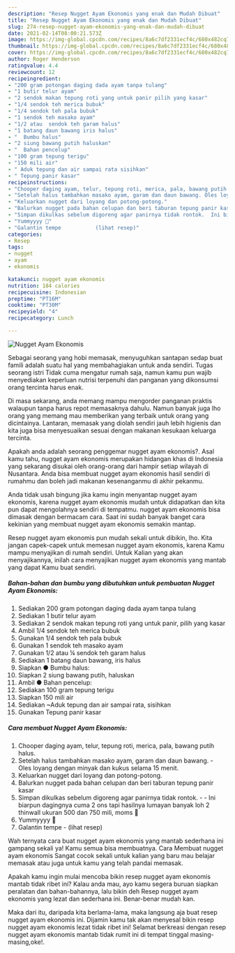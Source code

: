```yaml
---
description: "Resep Nugget Ayam Ekonomis yang enak dan Mudah Dibuat"
title: "Resep Nugget Ayam Ekonomis yang enak dan Mudah Dibuat"
slug: 274-resep-nugget-ayam-ekonomis-yang-enak-dan-mudah-dibuat
date: 2021-02-14T08:00:21.573Z
image: https://img-global.cpcdn.com/recipes/8a6c7df2331ecf4c/680x482cq70/nugget-ayam-ekonomis-foto-resep-utama.jpg
thumbnail: https://img-global.cpcdn.com/recipes/8a6c7df2331ecf4c/680x482cq70/nugget-ayam-ekonomis-foto-resep-utama.jpg
cover: https://img-global.cpcdn.com/recipes/8a6c7df2331ecf4c/680x482cq70/nugget-ayam-ekonomis-foto-resep-utama.jpg
author: Roger Henderson
ratingvalue: 4.4
reviewcount: 12
recipeingredient:
- "200 gram potongan daging dada ayam tanpa tulang"
- "1 butir telur ayam"
- "2 sendok makan tepung roti yang untuk panir pilih yang kasar"
- "1/4 sendok teh merica bubuk"
- "1/4 sendok teh pala bubuk"
- "1 sendok teh masako ayam"
- "1/2 atau  sendok teh garam halus"
- "1 batang daun bawang iris halus"
- "  Bumbu halus"
- "2 siung bawang putih haluskan"
- "  Bahan pencelup"
- "100 gram tepung terigu"
- "150 mili air"
- " Aduk tepung dan air sampai rata sisihkan"
- " Tepung panir kasar"
recipeinstructions:
- "Chooper daging ayam, telur, tepung roti, merica, pala, bawang putih halus."
- "Setelah halus tambahkan masako ayam, garam dan daun bawang. Oles loyang dengan minyak dan kukus selama 15 menit."
- "Keluarkan nugget dari loyang dan potong-potong."
- "Balurkan nugget pada bahan celupan dan beri taburan tepung panir kasar"
- "Simpan dikulkas sebelum digoreng agar panirnya tidak rontok.  Ini biarpun dagingnya cuma 2 ons tapi hasilnya lumayan banyak loh 2 thinwall ukuran 500 dan 750 mili, moms 🤭"
- "Yummyyyy 🤭"
- "Galantin tempe           (lihat resep)"
categories:
- Resep
tags:
- nugget
- ayam
- ekonomis

katakunci: nugget ayam ekonomis 
nutrition: 184 calories
recipecuisine: Indonesian
preptime: "PT16M"
cooktime: "PT30M"
recipeyield: "4"
recipecategory: Lunch

---
```



![Nugget Ayam Ekonomis](https://img-global.cpcdn.com/recipes/8a6c7df2331ecf4c/680x482cq70/nugget-ayam-ekonomis-foto-resep-utama.jpg)

Sebagai seorang yang hobi memasak, menyuguhkan santapan sedap buat famili adalah suatu hal yang membahagiakan untuk anda sendiri. Tugas seorang istri Tidak cuma mengatur rumah saja, namun kamu pun wajib menyediakan keperluan nutrisi terpenuhi dan panganan yang dikonsumsi orang tercinta harus enak.

Di masa  sekarang, anda memang mampu mengorder panganan praktis walaupun tanpa harus repot memasaknya dahulu. Namun banyak juga lho orang yang memang mau memberikan yang terbaik untuk orang yang dicintainya. Lantaran, memasak yang diolah sendiri jauh lebih higienis dan kita juga bisa menyesuaikan sesuai dengan makanan kesukaan keluarga tercinta. 



Apakah anda adalah seorang penggemar nugget ayam ekonomis?. Asal kamu tahu, nugget ayam ekonomis merupakan hidangan khas di Indonesia yang sekarang disukai oleh orang-orang dari hampir setiap wilayah di Nusantara. Anda bisa membuat nugget ayam ekonomis hasil sendiri di rumahmu dan boleh jadi makanan kesenanganmu di akhir pekanmu.

Anda tidak usah bingung jika kamu ingin menyantap nugget ayam ekonomis, karena nugget ayam ekonomis mudah untuk didapatkan dan kita pun dapat mengolahnya sendiri di tempatmu. nugget ayam ekonomis bisa dimasak dengan bermacam cara. Saat ini sudah banyak banget cara kekinian yang membuat nugget ayam ekonomis semakin mantap.

Resep nugget ayam ekonomis pun mudah sekali untuk dibikin, lho. Kita jangan capek-capek untuk memesan nugget ayam ekonomis, karena Kamu mampu menyajikan di rumah sendiri. Untuk Kalian yang akan menyajikannya, inilah cara menyajikan nugget ayam ekonomis yang mantab yang dapat Kamu buat sendiri.

<!--inarticleads1-->

##### Bahan-bahan dan bumbu yang dibutuhkan untuk pembuatan Nugget Ayam Ekonomis:

1. Sediakan 200 gram potongan daging dada ayam tanpa tulang
1. Sediakan 1 butir telur ayam
1. Sediakan 2 sendok makan tepung roti yang untuk panir, pilih yang kasar
1. Ambil 1/4 sendok teh merica bubuk
1. Gunakan 1/4 sendok teh pala bubuk
1. Gunakan 1 sendok teh masako ayam
1. Gunakan 1/2 atau ¼ sendok teh garam halus
1. Sediakan 1 batang daun bawang, iris halus
1. Siapkan  ● Bumbu halus:
1. Siapkan 2 siung bawang putih, haluskan
1. Ambil  ● Bahan pencelup:
1. Sediakan 100 gram tepung terigu
1. Siapkan 150 mili air
1. Sediakan  ~Aduk tepung dan air sampai rata, sisihkan
1. Gunakan  Tepung panir kasar




<!--inarticleads2-->

##### Cara membuat Nugget Ayam Ekonomis:

1. Chooper daging ayam, telur, tepung roti, merica, pala, bawang putih halus.
1. Setelah halus tambahkan masako ayam, garam dan daun bawang. - Oles loyang dengan minyak dan kukus selama 15 menit.
1. Keluarkan nugget dari loyang dan potong-potong.
1. Balurkan nugget pada bahan celupan dan beri taburan tepung panir kasar
1. Simpan dikulkas sebelum digoreng agar panirnya tidak rontok. -  - Ini biarpun dagingnya cuma 2 ons tapi hasilnya lumayan banyak loh 2 thinwall ukuran 500 dan 750 mili, moms 🤭
1. Yummyyyy 🤭
1. Galantin tempe -           (lihat resep)




Wah ternyata cara buat nugget ayam ekonomis yang mantab sederhana ini gampang sekali ya! Kamu semua bisa membuatnya. Cara Membuat nugget ayam ekonomis Sangat cocok sekali untuk kalian yang baru mau belajar memasak atau juga untuk kamu yang telah pandai memasak.

Apakah kamu ingin mulai mencoba bikin resep nugget ayam ekonomis mantab tidak ribet ini? Kalau anda mau, ayo kamu segera buruan siapkan peralatan dan bahan-bahannya, lalu bikin deh Resep nugget ayam ekonomis yang lezat dan sederhana ini. Benar-benar mudah kan. 

Maka dari itu, daripada kita berlama-lama, maka langsung aja buat resep nugget ayam ekonomis ini. Dijamin kamu tak akan menyesal bikin resep nugget ayam ekonomis lezat tidak ribet ini! Selamat berkreasi dengan resep nugget ayam ekonomis mantab tidak rumit ini di tempat tinggal masing-masing,oke!.

